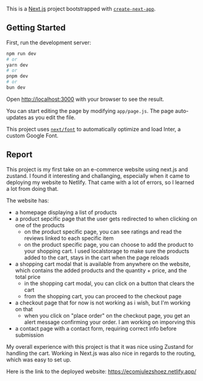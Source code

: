 This is a [Next.js](https://nextjs.org/) project bootstrapped with [`create-next-app`](https://github.com/vercel/next.js/tree/canary/packages/create-next-app).

## Getting Started

First, run the development server:

```bash
npm run dev
# or
yarn dev
# or
pnpm dev
# or
bun dev
```

Open [http://localhost:3000](http://localhost:3000) with your browser to see the result.

You can start editing the page by modifying `app/page.js`. The page auto-updates as you edit the file.

This project uses [`next/font`](https://nextjs.org/docs/basic-features/font-optimization) to automatically optimize and load Inter, a custom Google Font.

## Report

This project is my first take on an e-commerce website using next.js and zustand.
I found it interesting and challanging, especially when it came to deploying my website to Netlify. That came with a lot of errors, so I learned a lot from doing that.

The website has:
- a homepage displaying a list of products
- a product sepcific page that the user gets redirected to when clicking on one of the products
  - on the product specific page, you can see ratings and read the reviews linked to each specific item 
  - on the product specific page, you can choose to add the product to your shopping cart. I used localstorage to make sure the products added to the cart, stays in the cart when the page reloads
- a shopping cart modal that is available from anywhere on the website, which contains the added products and the quantity + price, and the total price
  -  in the shopping cart modal, you can click on a button that clears the cart
  -  from the shopping cart, you can proceed to the checkout page
- a checkout page that for now is not working as i wish, but I'm working on that
  - when you click on "place order" on the checkout page, you get an alert message confirming your order. I am working on imporving this
- a contact page with a contact form, requiring correct info before submission


My overall experience with this project is that it was nice using Zustand for handling the cart. Working in Next.js was also nice in regards to the routing, which was easy to set up.

Here is the link to the deployed website:
https://ecomjulezshoez.netlify.app/ 


